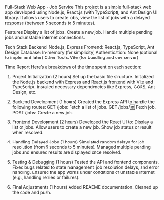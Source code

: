Full-Stack Web App - Job Service
This project is a simple full-stack web app developed using Node.js, React.js (with TypeScript), and Ant Design UI library. It allows users to create jobs, view the list of jobs with a delayed response (between 5 seconds to 5 minutes).

Features
Display a list of jobs.
Create a new job.
Handle multiple pending jobs and unstable internet connections.

Tech Stack
Backend: Node.js, Express
Frontend: React.js, TypeScript, Ant Design
Database: In-memory (for simplicity)
Authentication: None (optional to implement later)
Other Tools: Vite (for bundling and dev server)


Time Report
Here’s a breakdown of the time spent on each section:

1. Project Initialization (2 hours)
Set up the basic file structure.
Initialized the Node.js backend with Express and React.js frontend with Vite and TypeScript.
Installed necessary dependencies like Express, CORS, Ant Design, etc.

2. Backend Development (1 hours)
Created the Express API to handle the following routes:
GET /jobs: Fetch a list of jobs.
GET /jobs/:id: Fetch job.
POST /jobs: Create a new job.

3. Frontend Development (2 hours)
Developed the React UI to:
Display a list of jobs.
Allow users to create a new job.
Show job status or result when resolved.

4. Handling Delayed Jobs (1 hours)
Simulated random delays for job resolution (from 5 seconds to 5 minutes).
Managed multiple pending jobs and ensured results are displayed once resolved.

5. Testing & Debugging (1 hours)
Tested the API and frontend components.
Fixed bugs related to state management, job resolution delays, and error handling.
Ensured the app works under conditions of unstable internet (e.g., handling retries or failures).

6. Final Adjustments (1 hours)
Added README documentation.
Cleaned up the code and push.
